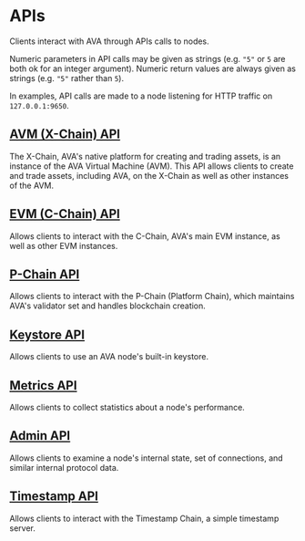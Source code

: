 # APIs

Clients interact with AVA through APIs calls to nodes.

Numeric parameters in API calls may be given as strings (e.g. `"5"` or `5` are both ok for an integer argument).
Numeric return values are always given as strings (e.g. `"5"` rather than `5`).

In examples, API calls are made to a node listening for HTTP traffic on `127.0.0.1:9650`.

## [AVM (X-Chain) API](./avm.md)

The X-Chain, AVA's native platform for creating and trading assets, is an instance of the AVA Virtual Machine (AVM).
This API allows clients to create and trade assets, including AVA, on the X-Chain as well as other instances of the AVM.

## [EVM (C-Chain) API](./evm.md)

Allows clients to interact with the C-Chain, AVA's main EVM instance, as well as other EVM instances.

## [P-Chain API](./platform.md)

Allows clients to interact with the P-Chain (Platform Chain), which maintains AVA's validator set and handles blockchain creation.

## [Keystore API](./keystore.md) 

Allows clients to use an AVA node's built-in keystore.

## [Metrics API](./metrics.md) 

Allows clients to collect statistics about a node's performance.

## [Admin API](./admin.md)

Allows clients to examine a node's internal state, set of connections, and similar internal protocol data.

## [Timestamp API](./timestamp.md)

Allows clients to interact with the Timestamp Chain, a simple timestamp server.
